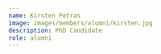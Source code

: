 ```yaml
---
name: Kirsten Petras
image: images/members/alumni/kirsten.jpg
description: PhD Candidate
role: alumni
---
```

